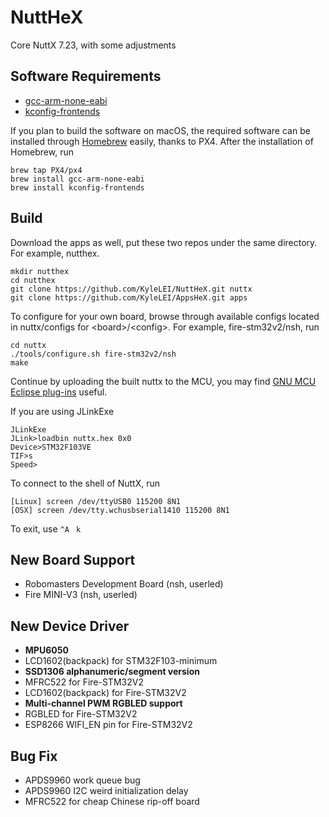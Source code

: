 # NuttHeX
Core NuttX 7.23, with some adjustments

## Software Requirements

 - [gcc-arm-none-eabi](https://launchpad.net/gcc-arm-embedded/+download)
 - [kconfig-frontends](http://ymorin.is-a-geek.org/projects/kconfig-frontends)

If you plan to build the software on macOS, the required software can be installed through [Homebrew](https://brew.sh) easily, thanks to PX4. After the installation of Homebrew, run
```
brew tap PX4/px4
brew install gcc-arm-none-eabi
brew install kconfig-frontends
```
## Build

Download the apps as well, put these two repos under the same directory. For example, nutthex.
```
mkdir nutthex
cd nutthex
git clone https://github.com/KyleLEI/NuttHeX.git nuttx
git clone https://github.com/KyleLEI/AppsHeX.git apps 
```
To configure for your own board, browse through available configs located in nuttx/configs for \<board\>/\<config\>. For example, fire-stm32v2/nsh, run
```
cd nuttx
./tools/configure.sh fire-stm32v2/nsh
make
```
Continue by uploading the built nuttx to the MCU, you may find [GNU MCU Eclipse plug-ins](https://gnu-mcu-eclipse.github.io/plugins/install/) useful.

If you are using JLinkExe
```
JLinkExe
JLink>loadbin nuttx.hex 0x0
Device>STM32F103VE
TIF>s
Speed> 
```

To connect to the shell of NuttX, run
```
[Linux] screen /dev/ttyUSB0 115200 8N1
[OSX] screen /dev/tty.wchusbserial1410 115200 8N1
```
To exit, use `^A` ` k`


## New Board Support
 - Robomasters Development Board (nsh, userled)
 - Fire MINI-V3 (nsh, userled)
## New Device Driver
 - **MPU6050**
 - LCD1602(backpack) for STM32F103-minimum
 - **SSD1306 alphanumeric/segment version**
 - MFRC522 for Fire-STM32V2
 - LCD1602(backpack) for Fire-STM32V2
 - **Multi-channel PWM RGBLED support**
 - RGBLED for Fire-STM32V2
 - ESP8266 WIFI\_EN pin for Fire-STM32V2
## Bug Fix
 - APDS9960 work queue bug
 - APDS9960 I2C weird initialization delay
 - MFRC522 for cheap Chinese rip-off board
